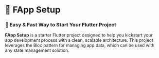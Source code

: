 # 📱 FApp Setup
### 🚀 Easy & Fast Way to Start Your Flutter Project

**FApp Setup** is a starter Flutter project designed to help you kickstart your app development process with a clean, scalable architecture. This project leverages the Bloc pattern for managing app data, which can be used with any state management solution.



